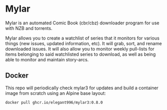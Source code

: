 # Mylar
Mylar is an automated Comic Book (cbr/cbz) downloader program for use with NZB and torrents.

Mylar allows you to create a watchlist of series that it monitors for various things (new issues, updated information, etc). It will grab, sort, and rename downloaded issues. It will also allow you to monitor weekly pull-lists for items belonging to said watchlisted series to download, as well as being able to monitor and maintain story-arcs.

Docker
-----------------------------------------------
This repo will periodically check mylar3 for updates and build a container image from scratch using an Alpine base layout:

```
docker pull ghcr.io/elegant996/mylar3:0.8.0
```